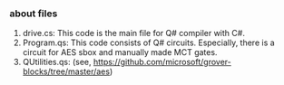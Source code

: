 ### about files
1. drive.cs: This code is the main file for Q# compiler with C#.
2. Program.qs: This code consists of Q# circuits. Especially, there is a circuit for AES sbox and manually made MCT gates.
3. QUtilities.qs: (see, https://github.com/microsoft/grover-blocks/tree/master/aes)
</br>
